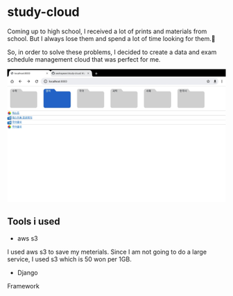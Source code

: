 # study-cloud
Coming up to high school, I received a lot of prints and materials from school. But I always lose them and spend a lot of time looking for them.🤕

So, in order to solve these problems, I decided to create a data and exam schedule management cloud that was perfect for me.


![Preview Img](https://raw.githubusercontent.com/seohayeon/study-cloud/main/resources/preview1.jpg)

## Tools i used
* aws s3

I used aws s3 to save my meterials. Since I am not going to do a large service, I used s3 which is 50 won per 1GB.

* Django

Framework
